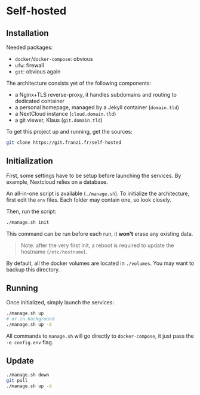 # Self-hosted

## Installation

Needed packages:

- `docker`/`docker-compose`: obvious
- `ufw`: firewall
- `git`: obvious again

The architecture consists yet of the following components:

- a Nginx+TLS reverse-proxy, it handles subdomains and routing to dedicated container
- a personal homepage, managed by a Jekyll container (`domain.tld`)
- a NextCloud instance (`cloud.domain.tld`)
- a git viewer, Klaus (`git.domain.tld`)

To get this project up and running, get the sources:

```sh
git clone https://git.franzi.fr/self-hosted
```

## Initialization

First, some settings have to be setup before launching the services.
By example, Nextcloud relies on a database.

An all-in-one script is available (`./manage.sh`).
To initialize the architecture, first edit the `env` files.
Each folder may contain one, so look closely.

Then, run the script:

```sh
./manage.sh init
```

This command can be run before each run, it **won't** erase any existing data.

> Note: after the very first init, a reboot is required to update the hostname (`/etc/hostname`).

By default, all the docker volumes are located in `./volumes`.
You may want to backup this directory.

## Running

Once initialized, simply launch the services:

```sh
./manage.sh up
# or in background
./manage.sh up -d
```

All commands to `manage.sh` will go directly to `docker-compose`, it just pass the `-e config.env` flag.

## Update

```sh
./manage.sh down
git pull
./manage.sh up -d
```
